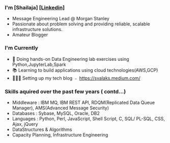 ### I'm [Shailaja]   [[Linkedin]](https://www.linkedin.com/in/svalakatte/)


* Message Engineering Lead @ Morgan Stanley
* Passionate about problem solving and providing reliable, scalable infrastructure solutions.
* Amateur Blogger

### I'm Currently

- 📱 Doing hands-on Data Engineering lab exercises using Python,JupyterLab,Spark
- 📚 Learning to build applications using cloud technologies(AWS,GCP)
- 👷🏽‍♂️ Setting up my tech blog ﹣ https://svalaks.medium.com/

### Skills aquired over the past few years ( contd...)
- Middleware : IBM MQ, IBM REST API, RDQM(Replicated Data Queue Manager), AMS(Advanced Message Security)
- Databases : Sybase, MySQL, Oracle, DB2
- Languages : Python, Perl, JavaScript, Shell Script, C, SQL/ PL-SQL, CSS, Ajax, jQuery
- DataStructures & Algorithms
- Capacity Planning, Infrastructure Engineering
